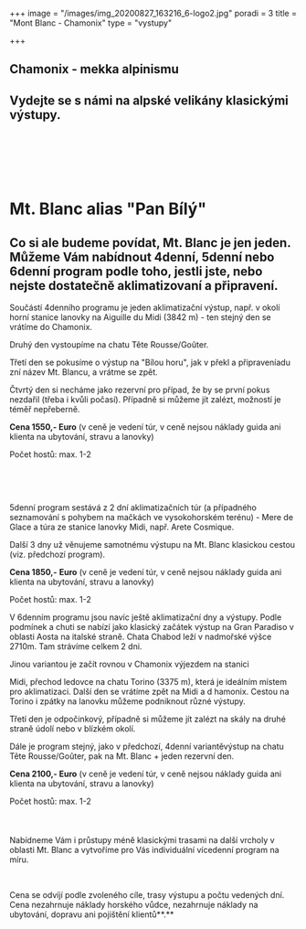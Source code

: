 +++
image = "/images/img_20200827_163216_6-logo2.jpg"
poradi = 3
title = "Mont Blanc - Chamonix"
type = "vystupy"

+++
## **Chamonix - mekka alpinismu**

## **Vydejte se s námi na alpské velikány klasickými výstupy.**

 

 

 

# **Mt. Blanc alias "Pan Bílý"**

## **Co si ale budeme povídat, Mt. Blanc je jen jeden. Můžeme Vám nabídnout 4denní, 5denní nebo 6denní program podle toho, jestli jste, nebo nejste dostatečně aklimatizovaní a připravení.**

Součástí 4denního programu je jeden aklimatizační výstup, např. v okolí horní stanice lanovky na Aiguille du Midi (3842 m) - ten stejný den se vrátíme do Chamonix.

Druhý den vystoupíme na chatu Tête Rousse/Goûter.

Třetí den se pokusíme o výstup na "Bílou horu", jak v překl a připraveníadu zní název Mt. Blancu, a vrátme se zpět.

Čtvrtý den si necháme jako rezervní pro případ, že by se první pokus nezdařil (třeba i kvůli počasí). Případně si můžeme jít zalézt, možností je téměř nepřeberně.

**Cena 1550,- Euro** (v ceně je vedení túr, v ceně nejsou náklady guida ani klienta na ubytování, stravu a lanovky)

Počet hostů: max. 1-2

 

 

5denní program sestává z 2 dní aklimatizačních túr (a případného seznamování s pohybem na mačkách ve vysokohorském terénu) - Mere de Glace a túra ze stanice lanovky Midi, např. Arete Cosmique.

Další 3 dny už věnujeme samotnému výstupu na Mt. Blanc klasickou cestou (viz. předchozí program).

**Cena 1850,-** **Euro** (v ceně je vedení túr, v ceně nejsou náklady guida ani klienta na ubytování, stravu a lanovky)

Počet hostů: max. 1-2

V 6denním programu jsou navíc ještě aklimatizační dny a výstupy. Podle podmínek a chuti se nabízí jako klasický začátek výstup na Gran Paradiso v oblasti Aosta na italské straně. Chata Chabod leží v nadmořské výšce 2710m. Tam strávíme celkem 2 dni.

Jinou variantou je začít rovnou v Chamonix výjezdem na stanici

Midi, přechod ledovce na chatu Torino (3375 m), která je ideálním místem pro aklimatizaci. Další den se vrátíme zpět na Midi a d hamonix. Cestou na Torino  i zpátky na lanovku můžeme podniknout různé výstupy.

Třetí den je odpočinkový, případně si můžeme jít zalézt na skály na druhé straně údolí nebo v blízkém okolí.

Dále je program stejný, jako v předchozí, 4denní variantěvýstup na chatu Tête Rousse/Goûter, pak na Mt. Blanc + jeden rezervní den.

**Cena 2100,- Euro** (v ceně je vedení túr, v ceně nejsou náklady guida ani klienta na ubytování, stravu a lanovky)

Počet hostů: max. 1-2

 
 

#### 

Nabídneme Vám i průstupy méně klasickými trasami na další vrcholy v oblasti Mt. Blanc a vytvoříme pro Vás individuální vícedenní program na míru.

 

Cena se odvíjí podle zvoleného cíle, trasy výstupu a počtu vedených dní. Cena nezahrnuje náklady horského vůdce, nezahrnuje náklady na ubytování, dopravu ani pojištění klientů**.**